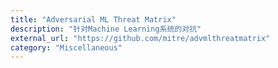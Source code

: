 ```yaml
---
title: "Adversarial ML Threat Matrix"
description: "针对Machine Learning系统的对抗"
external_url: "https://github.com/mitre/advmlthreatmatrix"
category: "Miscellaneous"
---
```

